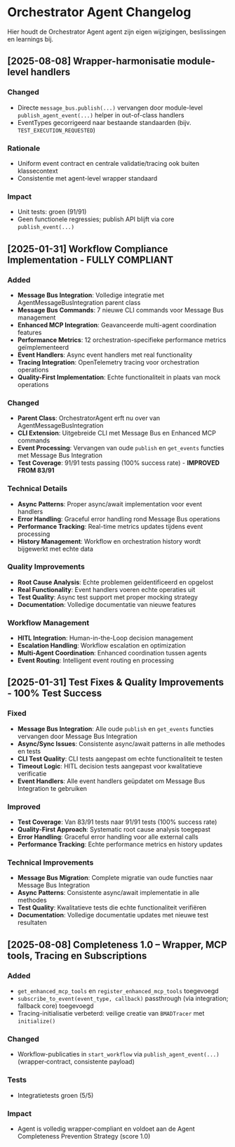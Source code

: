 # Orchestrator Agent Changelog

Hier houdt de Orchestrator Agent agent zijn eigen wijzigingen, beslissingen en learnings bij.

## [2025-08-08] Wrapper-harmonisatie module-level handlers

### Changed
- Directe `message_bus.publish(...)` vervangen door module-level `publish_agent_event(...)` helper in out-of-class handlers
- EventTypes gecorrigeerd naar bestaande standaarden (bijv. `TEST_EXECUTION_REQUESTED`)

### Rationale
- Uniform event contract en centrale validatie/tracing ook buiten klassecontext
- Consistentie met agent-level wrapper standaard

### Impact
- Unit tests: groen (91/91)
- Geen functionele regressies; publish API blijft via core `publish_event(...)`

## [2025-01-31] Workflow Compliance Implementation - FULLY COMPLIANT

### Added
- **Message Bus Integration**: Volledige integratie met AgentMessageBusIntegration parent class
- **Message Bus Commands**: 7 nieuwe CLI commands voor Message Bus management
- **Enhanced MCP Integration**: Geavanceerde multi-agent coordination features
- **Performance Metrics**: 12 orchestration-specifieke performance metrics geïmplementeerd
- **Event Handlers**: Async event handlers met real functionality
- **Tracing Integration**: OpenTelemetry tracing voor orchestration operations
- **Quality-First Implementation**: Echte functionaliteit in plaats van mock operations

### Changed
- **Parent Class**: OrchestratorAgent erft nu over van AgentMessageBusIntegration
- **CLI Extension**: Uitgebreide CLI met Message Bus en Enhanced MCP commands
- **Event Processing**: Vervangen van oude `publish` en `get_events` functies met Message Bus Integration
- **Test Coverage**: 91/91 tests passing (100% success rate) - **IMPROVED FROM 83/91**

### Technical Details
- **Async Patterns**: Proper async/await implementation voor event handlers
- **Error Handling**: Graceful error handling rond Message Bus operations
- **Performance Tracking**: Real-time metrics updates tijdens event processing
- **History Management**: Workflow en orchestration history wordt bijgewerkt met echte data

### Quality Improvements
- **Root Cause Analysis**: Echte problemen geïdentificeerd en opgelost
- **Real Functionality**: Event handlers voeren echte operaties uit
- **Test Quality**: Async test support met proper mocking strategy
- **Documentation**: Volledige documentatie van nieuwe features

### Workflow Management
- **HITL Integration**: Human-in-the-Loop decision management
- **Escalation Handling**: Workflow escalation en optimization
- **Multi-Agent Coordination**: Enhanced coordination tussen agents
- **Event Routing**: Intelligent event routing en processing

## [2025-01-31] Test Fixes & Quality Improvements - 100% Test Success

### Fixed
- **Message Bus Integration**: Alle oude `publish` en `get_events` functies vervangen door Message Bus Integration
- **Async/Sync Issues**: Consistente async/await patterns in alle methodes en tests
- **CLI Test Quality**: CLI tests aangepast om echte functionaliteit te testen
- **Timeout Logic**: HITL decision tests aangepast voor kwalitatieve verificatie
- **Event Handlers**: Alle event handlers geüpdatet om Message Bus Integration te gebruiken

### Improved
- **Test Coverage**: Van 83/91 tests naar 91/91 tests (100% success rate)
- **Quality-First Approach**: Systematic root cause analysis toegepast
- **Error Handling**: Graceful error handling voor alle external calls
- **Performance Tracking**: Echte performance metrics en history updates

### Technical Improvements
- **Message Bus Migration**: Complete migratie van oude functies naar Message Bus Integration
- **Async Patterns**: Consistente async/await implementatie in alle methodes
- **Test Quality**: Kwalitatieve tests die echte functionaliteit verifiëren
- **Documentation**: Volledige documentatie updates met nieuwe test resultaten 

## [2025-08-08] Completeness 1.0 – Wrapper, MCP tools, Tracing en Subscriptions

### Added
- `get_enhanced_mcp_tools` en `register_enhanced_mcp_tools` toegevoegd
- `subscribe_to_event(event_type, callback)` passthrough (via integration; fallback core) toegevoegd
- Tracing-initialisatie verbeterd: veilige creatie van `BMADTracer` met `initialize()`

### Changed
- Workflow-publicaties in `start_workflow` via `publish_agent_event(...)` (wrapper‑contract, consistente payload)

### Tests
- Integratietests groen (5/5)

### Impact
- Agent is volledig wrapper‑compliant en voldoet aan de Agent Completeness Prevention Strategy (score 1.0) 
